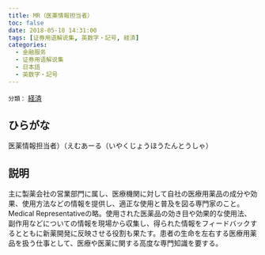 ```yaml
---
title: MR（医薬情報担当者）
toc: false
date: 2018-05-18 14:31:00
tags: [证券用语解说集, 英数字・記号, 経済]
categories:
  - 金融服务
  - 证券用语解说集
  - 日本語
  - 英数字・記号
---
```


`分類：` [経済](/tags/経済/)

## ひらがな

医薬情報担当者）（えむあーる（いやくじょうほうたんとうしゃ）

## 説明

主に製薬会社の営業部門に属し、医療機関に対して自社の医療用薬品の成分や効果、使用方法などの情報を提供し、適正な使用と普及を図る専門家のこと。Medical Representativeの略。使用された医薬品の効き目や効果的な使用法、副作用などについての情報を現場から収集し、得られた情報をフィードバックするとともに新薬開発に反映させる役割も果たす。患者の生命を左右する医療用薬品を扱う仕事として、医療や医薬に関する高度な専門知識を要する。
